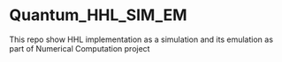# Quantum_HHL_SIM_EM
This repo show HHL implementation as a simulation and its emulation as part of Numerical Computation project
